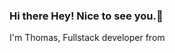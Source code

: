 ### Hi there Hey! Nice to see you.👋

I'm Thomas, Fullstack developer from 

<!--
**pmuhammedov/pmuhammedov** is a ✨ _special_ ✨ repository because its `README.md` (this file) appears on your GitHub profile.

Here are some ideas to get you started:

- 🔭 I’m currently working on ...
- 🌱 I’m currently learning ...
- 👯 I’m looking to collaborate on ...
- 🤔 I’m looking for help with ...
- 💬 Ask me about ...
- 📫 How to reach me: ...
- 😄 Pronouns: ...
- ⚡ Fun fact: ...
-->




<!-- I'm [your name], a full-stack software engineer and writer. -->

<!-- ## About me -->

<!-- - 🔭 I’m currently working on [your project] -->
<!-- - 🌱 I’m currently learning [your skill] -->
<!-- - 👯 I’m looking to collaborate on [your idea]
- 🤔 I’m looking for help with [your problem]
- 💬 Ask me about [your topic]
- 📫 How to reach me: [your contact]
- 😄 Pronouns: [your pronouns]
- ⚡ Fun fact: [your fact] -->
<!-- 
## My skills

[Add your skills here]

## My stats

[Add your stats here]

## My projects

[Add your projects here]
 -->
